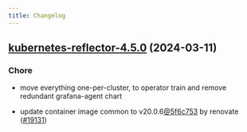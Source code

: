 ```yaml
---
title: Changelog
---
```




## [kubernetes-reflector-4.5.0](https://github.com/truecharts/charts/compare/kubernetes-reflector-4.4.1...kubernetes-reflector-4.5.0) (2024-03-11)

### Chore



- move everything one-per-cluster, to operator train and remove redundant grafana-agent chart

- update container image common to v20.0.6[@5f6c753](https://github.com/5f6c753) by renovate ([#19131](https://github.com/truecharts/charts/issues/19131))